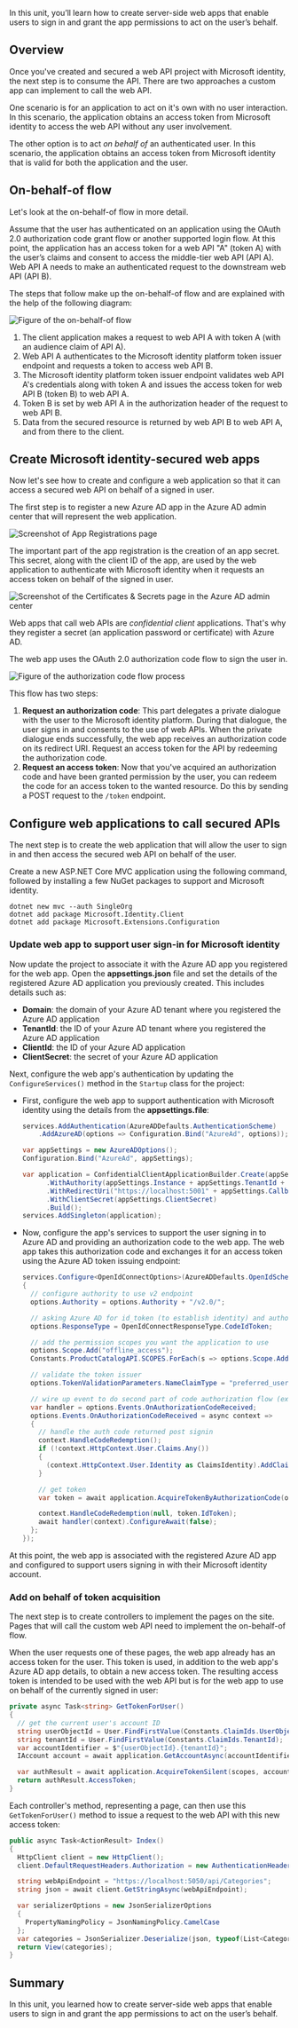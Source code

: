 In this unit, you’ll learn how to create server-side web apps that enable users to sign in and grant the app permissions to act on the user’s behalf.

## Overview

Once you've created and secured a web API project with Microsoft identity, the next step is to consume the API. There are two approaches a custom app can implement to call the web API.

One scenario is for an application to act on it's own with no user interaction. In this scenario, the application obtains an access token from Microsoft identity to access the web API without any user involvement.

The other option is to act *on behalf of* an authenticated user. In this scenario, the application obtains an access token from Microsoft identity that is valid for both the application and the user.

## On-behalf-of flow

Let's look at the on-behalf-of flow in more detail.

Assume that the user has authenticated on an application using the OAuth 2.0 authorization code grant flow or another supported login flow. At this point, the application has an access token for a web API "A" (token A) with the user’s claims and consent to access the middle-tier web API (API A). Web API A needs to make an authenticated request to the downstream web API (API B).

The steps that follow make up the on-behalf-of flow and are explained with the help of the following diagram:

![Figure of the on-behalf-of flow](../media/02-on-behalf-of-flow.png)

1. The client application makes a request to web API A with token A (with an audience claim of API A).
1. Web API A authenticates to the Microsoft identity platform token issuer endpoint and requests a token to access web API B.
1. The Microsoft identity platform token issuer endpoint validates web API A's credentials along with token A and issues the access token for web API B (token B) to web API A.
1. Token B is set by web API A in the authorization header of the request to web API B.
1. Data from the secured resource is returned by web API B to web API A, and from there to the client.

## Create Microsoft identity-secured web apps

Now let's see how to create and configure a web application so that it can access a secured web API on behalf of a signed in user.

The first step is to register a new Azure AD app in the Azure AD admin center that will represent the web application.

![Screenshot of App Registrations page](../media/aad-portal-newapp-00.png)

The important part of the app registration is the creation of an app secret. This secret, along with the client ID of the app, are used by the web application to authenticate with Microsoft identity when it requests an access token on behalf of the signed in user.

![Screenshot of the Certificates & Secrets page in the Azure AD admin center](../media/05-aad-portal-newapp-secret-01.png)

Web apps that call web APIs are *confidential client* applications. That's why they register a secret (an application password or certificate) with Azure AD.

The web app uses the OAuth 2.0 authorization code flow to sign the user in.

![Figure of the authorization code flow process](../media/04-auth-code-flow.png)

This flow has two steps:

1. **Request an authorization code**: This part delegates a private dialogue with the user to the Microsoft identity platform. During that dialogue, the user signs in and consents to the use of web APIs. When the private dialogue ends successfully, the web app receives an authorization code on its redirect URI.
Request an access token for the API by redeeming the authorization code.
1. **Request an access token**: Now that you've acquired an authorization code and have been granted permission by the user, you can redeem the code for an access token to the wanted resource. Do this by sending a POST request to the `/token` endpoint.

## Configure web applications to call secured APIs

The next step is to create the web application that will allow the user to sign in and then access the secured web API on behalf of the user.

Create a new ASP.NET Core MVC application using the following command, followed by installing a few NuGet packages to support and Microsoft identity.

```shell
dotnet new mvc --auth SingleOrg
dotnet add package Microsoft.Identity.Client
dotnet add package Microsoft.Extensions.Configuration
```

### Update web app to support user sign-in for Microsoft identity

Now update the project to associate it with the Azure AD app you registered for the web app. Open the **appsettings.json** file and set the details of the registered Azure AD application you previously created. This includes details such as:

- **Domain**: the domain of your Azure AD tenant where you registered the Azure AD application
- **TenantId**: the ID of your Azure AD tenant where you registered the Azure AD application
- **ClientId**: the ID of your Azure AD application
- **ClientSecret**: the secret of your Azure AD application

Next, configure the web app's authentication by updating the `ConfigureServices()` method in the `Startup` class for the project:

- First, configure the web app to support authentication with Microsoft identity using the details from the **appsettings.file**:

    ```csharp
    services.AddAuthentication(AzureADDefaults.AuthenticationScheme)
        .AddAzureAD(options => Configuration.Bind("AzureAd", options));

    var appSettings = new AzureADOptions();
    Configuration.Bind("AzureAd", appSettings);

    var application = ConfidentialClientApplicationBuilder.Create(appSettings.ClientId)
          .WithAuthority(appSettings.Instance + appSettings.TenantId + "/v2.0/")
          .WithRedirectUri("https://localhost:5001" + appSettings.CallbackPath)
          .WithClientSecret(appSettings.ClientSecret)
          .Build();
    services.AddSingleton(application);
    ```

- Now, configure the app's services to support the user signing in to Azure AD and providing an authorization code to the web app. The web app takes this authorization code and exchanges it for an access token using the Azure AD token issuing endpoint:

    ```csharp
    services.Configure<OpenIdConnectOptions>(AzureADDefaults.OpenIdScheme, options =>
    {
      // configure authority to use v2 endpoint
      options.Authority = options.Authority + "/v2.0/";

      // asking Azure AD for id_token (to establish identity) and authorization code (to get access/refresh tokens for calling services)
      options.ResponseType = OpenIdConnectResponseType.CodeIdToken;

      // add the permission scopes you want the application to use
      options.Scope.Add("offline_access");
      Constants.ProductCatalogAPI.SCOPES.ForEach(s => options.Scope.Add(s));

      // validate the token issuer
      options.TokenValidationParameters.NameClaimType = "preferred_username";

      // wire up event to do second part of code authorization flow (exchanging authorization code for token)
      var handler = options.Events.OnAuthorizationCodeReceived;
      options.Events.OnAuthorizationCodeReceived = async context =>
      {
        // handle the auth code returned post signin
        context.HandleCodeRedemption();
        if (!context.HttpContext.User.Claims.Any())
        {
          (context.HttpContext.User.Identity as ClaimsIdentity).AddClaims(context.Principal.Claims);
        }

        // get token
        var token = await application.AcquireTokenByAuthorizationCode(options.Scope, context.ProtocolMessage.Code).ExecuteAsync();

        context.HandleCodeRedemption(null, token.IdToken);
        await handler(context).ConfigureAwait(false);
      };
    });
    ```

At this point, the web app is associated with the registered Azure AD app and configured to support users signing in with their Microsoft identity account.

### Add on behalf of token acquisition

The next step is to create controllers to implement the pages on the site. Pages that will call the custom web API need to implement the on-behalf-of flow.

When the user requests one of these pages, the web app already has an access token for the user. This token is used, in addition to the web app's Azure AD app details, to obtain a new access token. The resulting access token is intended to be used with the web API but is for the web app to use on behalf of the currently signed in user:

```csharp
private async Task<string> GetTokenForUser()
{
  // get the current user's account ID
  string userObjectId = User.FindFirstValue(Constants.ClaimIds.UserObjectId);
  string tenantId = User.FindFirstValue(Constants.ClaimIds.TenantId);
  var accountIdentifier = $"{userObjectId}.{tenantId}";
  IAccount account = await application.GetAccountAsync(accountIdentifier);

  var authResult = await application.AcquireTokenSilent(scopes, account).ExecuteAsync();
  return authResult.AccessToken;
}
```

Each controller's method, representing a page, can then use this `GetTokenForUser()` method to issue a request to the web API with this new access token:

```csharp
public async Task<ActionResult> Index()
{
  HttpClient client = new HttpClient();
  client.DefaultRequestHeaders.Authorization = new AuthenticationHeaderValue("Bearer", await GetTokenForUser());

  string webApiEndpoint = "https://localhost:5050/api/Categories";
  string json = await client.GetStringAsync(webApiEndpoint);

  var serializerOptions = new JsonSerializerOptions
  {
    PropertyNamingPolicy = JsonNamingPolicy.CamelCase
  };
  var categories = JsonSerializer.Deserialize(json, typeof(List<Category>), serializerOptions) as List<Category>;
  return View(categories);
}
```

## Summary

In this unit, you learned how to create server-side web apps that enable users to sign in and grant the app permissions to act on the user’s behalf.
